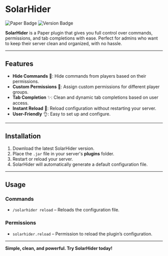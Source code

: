 # SolarHider

![Paper Badge](https://img.shields.io/badge/Paper-SolarHider-blue)
![Version Badge](https://img.shields.io/badge/Version-1.0.0-green)

**SolarHider** is a Paper plugin that gives you full control over commands, permissions, and tab completions with ease. Perfect for admins who want to keep their server clean and organized, with no hassle.

---

## Features
- **Hide Commands** 🚫: Hide commands from players based on their permissions.
- **Custom Permissions** 🔐: Assign custom permissions for different player groups.
- **Tab Completion** ✨: Clean and dynamic tab completions based on user access.
- **Instant Reload** 🔄: Reload configuration without restarting your server.
- **User-Friendly** 👌: Easy to set up and configure.

---

## Installation

1. Download the latest SolarHider version.
2. Place the `.jar` file in your server's **plugins** folder.
3. Restart or reload your server.
4. SolarHider will automatically generate a default configuration file.

---

## Usage

### Commands
- `/solarhider reload` – Reloads the configuration file.

### Permissions
- `solarhider.reload` – Permission to reload the plugin’s configuration.

---

**Simple, clean, and powerful. Try SolarHider today!**
